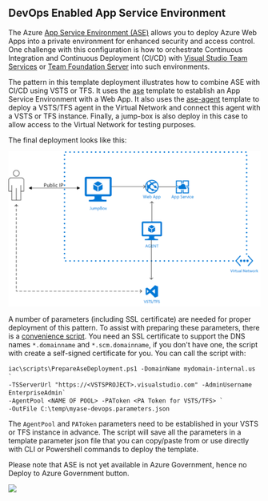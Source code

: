 DevOps Enabled App Service Environment
--------------------------------------

The Azure [App Service Environment (ASE)](https://docs.microsoft.com/en-us/azure/app-service/environment/intro) allows you to deploy Azure Web Apps into a private environment for enhanced security and access control. One challenge with this configuration is how to orchestrate Continuous Integration and Continuous Deployment (CI/CD) with [Visual Studio Team Services](https://www.visualstudio.com/team-services/) or [Team Foundation Server](https://www.visualstudio.com/tfs/) into such environments. 

The pattern in this template deployment illustrates how to combine ASE with CI/CD using VSTS or TFS. It uses the [ase](../ase) template to establish an App Service Environment with a Web App. It also uses the [ase-agent](../ase-agent) template to deploy a VSTS/TFS agent in the Virtual Network and connect this agent with a VSTS or TFS instance. Finally, a jump-box is also deploy in this case to allow access to the Virtual Network for testing purposes. 

The final deployment looks like this:

![ase-devops](ase_devops.png)

A number of parameters (including SSL certificate) are needed for proper deployment of this pattern. To assist with preparing these parameters, there is a [convenience script](https://github.com/hansenms/iac/blob/master/scripts/PrepareAseDeployment.ps1). You need an SSL certificate to support the DNS names `*.domainname` and `*.scm.domainname`, if you don't have one, the script with create a self-signed certificate for you. You can call the script with:

```
iac\scripts\PrepareAseDeployment.ps1 -DomainName mydomain-internal.us `
-TSServerUrl "https://<VSTSPROJECT>.visualstudio.com" -AdminUsername EnterpriseAdmin`
-AgentPool <NAME OF POOL> -PAToken <PA Token for VSTS/TFS> `
-OutFile C:\temp\myase-devops.parameters.json
```

The `AgentPool` and `PAToken` parameters need to be established in your VSTS or TFS instance in advance. The script will save all the parameters in a template parameter json file that you can copy/paste from or use directly with CLI or Powershell commands to deploy the template. 

Please note that ASE is not yet available in Azure Government, hence no Deploy to Azure Government button.

<a href="https://transmogrify.azurewebsites.net/ase-devops/azuredeploy.json" target="_blank">
    <img src="http://azuredeploy.net/deploybutton.png"/>
</a>

<!--
<a href="https://transmogrify.azurewebsites.net/ase-devops/azuredeploy.json?environment=gov" target="_blank">
<img src="https://raw.githubusercontent.com/Azure/azure-quickstart-templates/master/1-CONTRIBUTION-GUIDE/images/deploytoazuregov.png"
</a>
-->